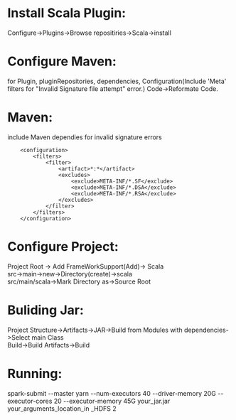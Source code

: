 # Install Scala Plugin:  
Configure->Plugins->Browse repositiries->Scala->install  
  
# Configure Maven:    
for Plugin, pluginRepositories, dependencies, Configuration(Include 'Meta' filters for "Invalid Signature file attempt" error.)
Code->Reformate Code.  
  
# Maven:  
include Maven dependies for invalid signature errors  
```
    <configuration>
        <filters>
            <filter>
                <artifact>*:*</artifact>
                <excludes>
                    <exclude>META-INF/*.SF</exclude>
                    <exclude>META-INF/*.DSA</exclude>
                    <exclude>META-INF/*.RSA</exclude>
                </excludes>
            </filter>
        </filters>
    </configuration>
```  

# Configure Project:  
Project Root -> Add FrameWorkSupport(Add)-> Scala  
src->main->new->Directory(create)->scala  
src/main/scala->Mark Directory as->Source Root  
  
# Buliding Jar:  
Project Structure->Artifacts->JAR->Build from Modules with dependencies->Select main Class  
Build->Build Artifacts->Build  
  
# Running:  
spark-submit --master yarn --num-executors 40 --driver-memory 20G --executor-cores 20 --executor-memory 45G your_jar.jar your_arguments_location_in _HDFS 2  
